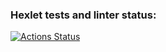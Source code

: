 ### Hexlet tests and linter status:
[![Actions Status](https://github.com/SemyonSt/frontend-project-lvl2/workflows/hexlet-check/badge.svg)](https://github.com/SemyonSt/frontend-project-lvl2/actions)